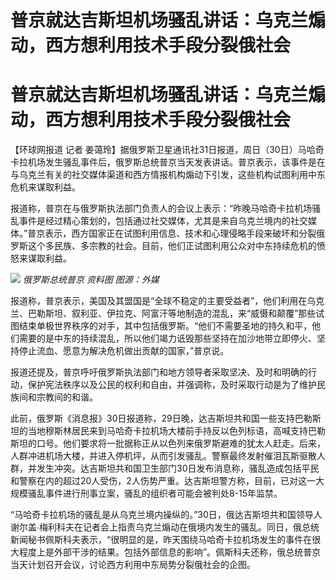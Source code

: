# 普京就达吉斯坦机场骚乱讲话：乌克兰煽动，西方想利用技术手段分裂俄社会

# 普京就达吉斯坦机场骚乱讲话：乌克兰煽动，西方想利用技术手段分裂俄社会

【环球网报道 记者
姜蔼玲】据俄罗斯卫星通讯社31日报道，周日（30日）马哈奇卡拉机场发生骚乱事件后，俄罗斯总统普京当天发表讲话。普京表示，该事件是在与乌克兰有关的社交媒体渠道和西方情报机构煽动下引发，这些机构试图利用中东危机来谋取利益。

报道称，普京在与俄罗斯执法部门负责人的会议上表示：“昨晚马哈奇卡拉机场骚乱事件是经过精心策划的，包括通过社交媒体，尤其是来自乌克兰境内的社交媒体。”普京表示，西方国家正在试图利用信息、技术和心理侵略手段来破坏和分裂俄罗斯这个多民族、多宗教的社会。目前，他们正试图利用公众对中东持续危机的愤怒来谋取利益。

![](https://inews.gtimg.com/om_bt/OVF2ZT6LHUU94oiNAigOz0puoNhiLzZOp01AD8BNB4uVMAA/1000)
_俄罗斯总统普京 资料图 图源：外媒_

报道称，普京表示，美国及其盟国是“全球不稳定的主要受益者”，他们利用在乌克兰、巴勒斯坦、叙利亚、伊拉克、阿富汗等地制造的混乱，来“威慑和颠覆”那些试图结束单极世界秩序的对手，其中包括俄罗斯。“他们不需要圣地的持久和平，他们需要的是中东的持续混乱，所以他们竭力诋毁那些坚持在加沙地带立即停火、坚持停止流血、愿意为解决危机做出贡献的国家，”普京说。

报道还提及，普京呼吁俄罗斯执法部门和地方领导者采取坚决、及时和明确的行动，保护宪法秩序以及公民的权利和自由，并强调称，及时采取行动是为了维护民族间和宗教间的和谐。

此前，俄罗斯《消息报》30日报道称，29日晚，达吉斯坦共和国一些支持巴勒斯坦的当地穆斯林居民来到马哈奇卡拉机场大楼前手持反以色列标语，高喊支持巴勒斯坦的口号。他们要求将一批据称正从以色列来俄罗斯避难的犹太人赶走。后来，人群冲进机场大楼，并进入停机坪，从而引发骚乱。警察最终发射催泪瓦斯驱散人群，并发生冲突。达吉斯坦共和国卫生部门30日发布消息称，骚乱造成包括平民和警察在内的超过20人受伤，2人伤势严重。达吉斯坦警方称，目前，已对这一大规模骚乱事件进行刑事立案，骚乱的组织者可能会被判处8-15年监禁。

“马哈奇卡拉机场的骚乱是从乌克兰境内操纵的。”30日，俄达吉斯坦共和国领导人谢尔盖∙梅利科夫在记者会上指责乌克兰煽动在俄境内发生的骚乱。同日，俄总统新闻秘书佩斯科夫表示，“很明显的是，昨天围绕马哈奇卡拉机场发生的事件在很大程度上是外部干涉的结果。包括外部信息的影响”。佩斯科夫还称，俄总统普京当天计划召开会议，讨论西方利用中东局势分裂俄社会的企图。

